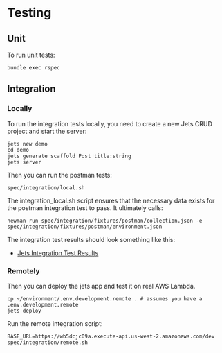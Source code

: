 # Testing

## Unit

To run unit tests:

    bundle exec rspec

## Integration

### Locally

To run the integration tests locally, you need to create a new Jets CRUD project and start the server:

    jets new demo
    cd demo
    jets generate scaffold Post title:string
    jets server

Then you can run the postman tests:

    spec/integration/local.sh

The integration_local.sh script ensures that the necessary data exists for the postman integration test to pass.  It ultimately calls:

    newman run spec/integration/fixtures/postman/collection.json -e spec/integration/fixtures/postman/environment.json

The integration test results should look something like this:

* [Jets Integration Test Results](https://gist.github.com/tongueroo/fcea2b2f48342d1448d3f258fcd6536c)

### Remotely

Then you can deploy the jets app and test it on real AWS Lambda.

    cp ~/environment/.env.development.remote . # assumes you have a .env.development.remote
    jets deploy

Run the remote integration script:

    BASE_URL=https://wb5dcjc09a.execute-api.us-west-2.amazonaws.com/dev spec/integration/remote.sh
